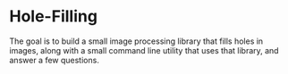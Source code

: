 # Hole-Filling
The goal is to build a small image processing library that fills holes in images, along with a small command line utility that uses that library, and answer a few questions.
